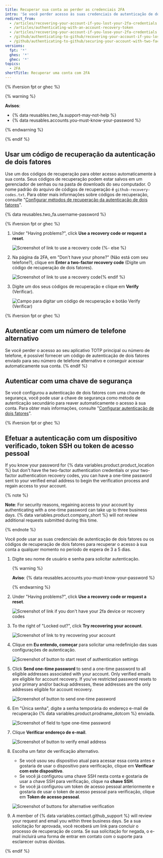 ```yaml
---
title: Recuperar sua conta ao perder as credenciais 2FA
intro: 'Se você perder acesso às suas credenciais de autenticação de dois fatores, você poderá usar seus códigos de recuperação ou outra opção de recuperação, para recuperar o acesso à sua conta.'
redirect_from:
  - /articles/recovering-your-account-if-you-lost-your-2fa-credentials
  - /articles/authenticating-with-an-account-recovery-token
  - /articles/recovering-your-account-if-you-lose-your-2fa-credentials
  - /github/authenticating-to-github/recovering-your-account-if-you-lose-your-2fa-credentials
  - /github/authenticating-to-github/securing-your-account-with-two-factor-authentication-2fa/recovering-your-account-if-you-lose-your-2fa-credentials
versions:
  fpt: '*'
  ghes: '*'
  ghec: '*'
topics:
  - 2FA
shortTitle: Recuperar uma conta com 2FA
---
```


{% ifversion fpt or ghec %}

{% warning %}

**Avisos**:

- {% data reusables.two_fa.support-may-not-help %}
- {% data reusables.accounts.you-must-know-your-password %}

{% endwarning %}

{% endif %}

## Usar um código de recuperação da autenticação de dois fatores

Use um dos códigos de recuperação para obter acesso automaticamente à sua conta. Seus códigos de recuperação podem estar salvos em um gerenciador de senhas ou na pasta de downloads do seu computador. O nome padrão do arquivo de códigos de recuperação é `github-recovery-codes.txt`. Para obter mais informações sobre códigos de recuperação, consulte "[Configurar métodos de recuperação da autenticação de dois fatores](/authentication/securing-your-account-with-two-factor-authentication-2fa/configuring-two-factor-authentication-recovery-methods#downloading-your-two-factor-authentication-recovery-codes)".

{% data reusables.two_fa.username-password %}

{% ifversion fpt or ghec %}
1. Under "Having problems?", click **Use a recovery code or request a reset**.

   ![Screenshot of link to use a recovery code](/assets/images/help/2fa/2fa-recovery-code-link.png)
{%- else %}
1. Na página da 2FA, em "Don't have your phone?" (Não está com seu telefone?), clique em **Enter a two-factor recovery code** (Digite um código de recuperação de dois fatores).

   ![Screenshot of link to use a recovery code](/assets/images/help/2fa/2fa_recovery_dialog_box.png){% endif %}
1. Digite um dos seus códigos de recuperação e clique em **Verify** (Verificar).

   ![Campo para digitar um código de recuperação e botão Verify (Verificar)](/assets/images/help/2fa/2fa-type-verify-recovery-code.png)

{% ifversion fpt or ghec %}
## Autenticar com um número de telefone alternativo

Se você perder o acesso ao seu aplicativo TOTP principal ou número de telefone, é possível fornecer um código de autenticação de dois fatores enviado para seu número de telefone alternativo e conseguir acessar automaticamente sua conta.
{% endif %}

## Autenticar com uma chave de segurança

Se você configurou a autenticação de dois fatores com uma chave de segurança, você pode usar a chave de segurança como método de autenticação secundário para reaver automaticamente o acesso à sua conta. Para obter mais informações, consulte "[Configurar autenticação de dois fatores](/authentication/securing-your-account-with-two-factor-authentication-2fa/configuring-two-factor-authentication#configuring-two-factor-authentication-using-a-security-key)".

{% ifversion fpt or ghec %}
## Efetuar a autenticação com um dispositivo verificado, token SSH ou token de acesso pessoal

If you know your password for {% data variables.product.product_location %} but don't have the two-factor authentication credentials or your two-factor authentication recovery codes, you can have a one-time password sent to your verified email address to begin the verification process and regain access to your account.

{% note %}

**Note**: For security reasons, regaining access to your account by authenticating with a one-time password can take up to three business days. {% data variables.product.company_short %} will not review additional requests submitted during this time.

{% endnote %}

Você pode usar as suas credenciais de autenticação de dois fatores ou os códigos de recuperação de dois fatores para recuperar o acesso à sua conta a qualquer momento no período de espera de 3 a 5 dias.

1. Digite seu nome de usuário e senha para solicitar autenticação.

    {% warning %}

    **Aviso**: {% data reusables.accounts.you-must-know-your-password %}

    {% endwarning %}
1. Under "Having problems?", click **Use a recovery code or request a reset**.

   ![Screenshot of link if you don't have your 2fa device or recovery codes](/assets/images/help/2fa/no-access-link.png)
1. To the right of "Locked out?", click **Try recovering your account**.

   ![Screenshot of link to try recovering your account](/assets/images/help/2fa/try-recovering-your-account-link.png)
1. Clique em **Eu entendo, começar** para solicitar uma redefinição das suas configurações de autenticação.

    ![Screenshot of button to start reset of authentication settings](/assets/images/help/2fa/reset-auth-settings.png)
1. Click **Send one-time password** to send a one-time password to all eligible addresses associated with your account. Only verified emails are eligible for account recovery. If you've restricted password resets to your primary and/or backup addresses, these addresses are the only addresses eligible for account recovery.

   ![Screenshot of button to send one-time password](/assets/images/help/2fa/send-one-time-password.png)
1. Em "Única senha", digite a senha temporária do endereço e-mail de recuperação {% data variables.product.prodname_dotcom %} enviada.

   ![Screenshot of field to type one-time password](/assets/images/help/2fa/one-time-password-field.png)
1. Clique **Verificar endereço de e-mail**.

   ![Screenshot of button to verify email address](/assets/images/help/2fa/verify-email-address.png)
1. Escolha um fator de verificação alternativo.
    - Se você usou seu dispositivo atual para acessar essa conta antes e gostaria de usar o dispositivo para verificação, clique em **Verificar com este dispositivo**.
    - Se você já configurou uma chave SSH nesta conta e gostaria de usar a chave SSH para verificação, clique na **chave SSH**.
    - Se você já configurou um token de acesso pessoal anteriormente e gostaria de usar o token de acesso pessoal para verificação, clique em **Token de acesso pessoal**.

   ![Screenshot of buttons for alternative verification](/assets/images/help/2fa/alt-verifications.png)
1. A member of {% data variables.contact.github_support %} will review your request and email you within three business days. Se a sua solicitação for aprovada, você receberá um link para concluir o processo de recuperação de conta. Se sua solicitação for negada, o e-mail incluirá uma forma de entrar em contato com o suporte para esclarecer outras dúvidas.

{% endif %}
